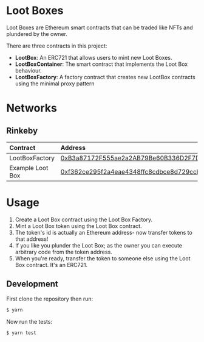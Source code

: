 # Loot Boxes

Loot Boxes are Ethereum smart contracts that can be traded like NFTs and plundered by the owner.

There are three contracts in this project:

- **LootBox**: An ERC721 that allows users to mint new Loot Boxes.
- **LootBoxContainer**: The smart contract that implements the Loot Box behaviour.
- **LootBoxFactory**: A factory contract that creates new LootBox contracts using the minimal proxy pattern

# Networks

## Rinkeby

| Contract | Address |
| :--- | :--- |
| LootBoxFactory | [0xB3a87172F555ae2a2AB79Be60B336D2F7D0187f0](https://rinkeby.etherscan.io/address/0xB3a87172F555ae2a2AB79Be60B336D2F7D0187f0) |
| Example Loot Box | [0xf362ce295f2a4eae4348ffc8cdbce8d729ccb8eb](https://rinkeby.etherscan.io/address/0xf362ce295f2a4eae4348ffc8cdbce8d729ccb8eb) |

# Usage

1. Create a Loot Box contract using the Loot Box Factory.  
2. Mint a Loot Box token using the Loot Box contract.
3. The token's id is actually an Ethereum address- now transfer tokens to that address!
4. If you like you plunder the Loot Box; as the owner you can execute arbitrary code from the token address.
5. When you're ready, transfer the token to someone else using the Loot Box contract.  It's an ERC721.

## Development

First clone the repository then run:

```bash
$ yarn
```

Now run the tests:

```bash
$ yarn test
```